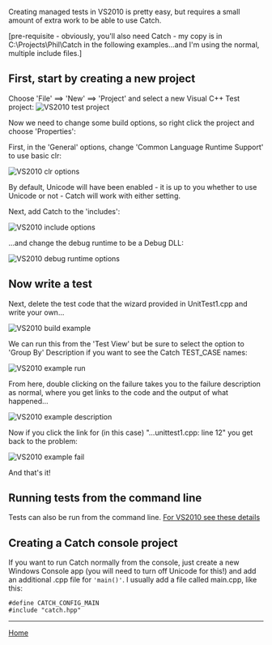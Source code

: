 Creating managed tests in VS2010 is pretty easy, but requires a small amount of extra work to be able to use Catch.

[pre-requisite - obviously, you'll also need Catch - my copy is in C:\Projects\Phil\Catch in the following examples...and I'm using the normal, multiple include files.]

## First, start by creating a new project

Choose 'File' ==> 'New' ==> 'Project' and select a new Visual C++ Test project:
![VS2010 test project](VS2010testproject.png)

Now we need to change some build options, so right click the project and choose 'Properties':

First, in the 'General' options, change 'Common Language Runtime Support' to use basic clr:

![VS2010 clr options](VS2010options-clr.png)

By default, Unicode will have been enabled - it is up to you whether to use Unicode or not - Catch will work with either setting.

Next, add Catch to the 'includes':

![VS2010 include options](VS2010options-include.png)

...and change the debug runtime to be a Debug DLL:

![VS2010 debug runtime options](VS2010options-debug-runtime.png)

## Now write a test

Next, delete the test code that the wizard provided in UnitTest1.cpp and write your own...


![VS2010 build example](VS2010example-build.png)

We can run this from the 'Test View' but be sure to select the option to 'Group By' Description if you want to see the Catch TEST_CASE names:

![VS2010 example run](VS2010example-run.png)


From here, double clicking on the failure takes you to the failure description as normal, where you get links to the code and the output of what happened...

![VS2010 example description](VS2010example-desc.png)

Now if you click the link for (in this case) "...unittest1.cpp: line 12" you get back to the problem:

![VS2010 example fail](VS2010example-fail.png)

And that's it!

## Running tests from the command line

Tests can also be run from the command line.  [For VS2010 see these details](VS2010commandline.md)

## Creating a Catch console project

If you want to run Catch normally from the console, just create a new Windows Console app (you will need to turn off Unicode for this!) and add an additional .cpp file for `'main()'`.  I usually add a file called main.cpp, like this:

```
#define CATCH_CONFIG_MAIN
#include "catch.hpp"
``` 

---

[Home](../../README.md)